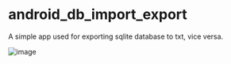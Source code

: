 # android_db_import_export
A simple app used for exporting sqlite database to txt, vice versa.

![image](https://user-images.githubusercontent.com/129159573/228212055-ad2445f6-25a4-4eab-91ba-a16ec1f86faf.png)
